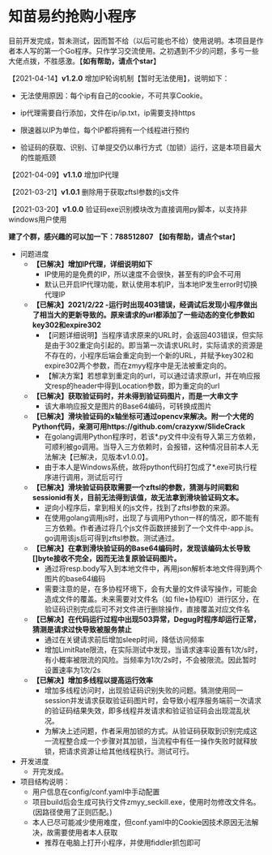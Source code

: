 # 知苗易约抢购小程序

目前开发完成，暂未测试，因而暂不给（以后可能也不给）使用说明。本项目是作者本人写的第一个Go程序。只作学习交流使用。之初遇到不少的问题，多亏一些大佬点拨，不胜感激。【**如有帮助，请点个star**】

【2021-04-14】**v1.2.0** 增加IP轮询机制【暂时无法使用】，说明如下：

* 无法使用原因：每个ip有自己的cookie，不可共享Cookie。

* ip代理需要自行添加，文件在ip/ip.txt，ip需要支持https
* 限速器以IP为单位，每个IP都将拥有一个线程进行预约
* 验证码的获取、识别、订单提交仍以串行方式（加锁）运行，这是本项目最大的性能瓶颈

【2021-04-09】**v1.1.0** 增加IP代理

【2021-03-21】**v1.0.1**  删除用于获取zftsl参数的js文件

【2021-03-20】**v1.0.0**  验证码exe识别模块改为直接调用py脚本，以支持非windows用户使用

**建了个群，感兴趣的可以加一下：788512807 【如有帮助，请点个star**】

* 问题进度
  * **【已解决】增加IP代理，详细说明如下**
    * IP使用的是免费的IP，所以速度不会很快，甚至有的IP会不可用
    * 默认已开启IP代理功能，默认使用本机IP，当本地IP发生error时切换代理IP
  * **【已解决】2021/2/22 -运行时出现403错误，经调试后发现小程序做出了相当大的更新导致的。原来请求的url都添加了一些动态的变化参数如key302和expire302**
    * 【问题详细说明】当程序请求原来的URL时，会返回403错误，但实际是由于302重定向引起的。即当第一次请求URL时，实际请求的资源是不存在的，小程序后端会重定向到一个新的URL，并赋予key302和expire302两个参数，而在zmyy程序中是无法被重定向的。
    * 【解决方案】若想拿到重定向的url，可以通过请求原url，并在响应报文resp的header中得到Location参数，即为重定向的url
  * **【已解决】获取验证码时，并未得到验证码图片，而是一大串文字**
    * 该大串响应报文是图片的Base64编码，可转换成图片
  * **【已解决】滑块验证码的x轴坐标可通过opencv来解决。附一个大佬的Python代码，亲测可用https://github.com/crazyxw/SlideCrack**
    * 在golang调用Python程序时，若该*.py文件中没有导入第三方依赖，可顺利被go调用。当导入三方依赖时，会报错，这种情况目前本人无法解决【已解决，见版本v1.0.0】。
    * 由于本人是Windows系统，故将python代码打包成了*.exe可执行程序进行调用，测试后可行
  * **【已解决】滑块验证码获取需要一个zftsl的参数，猜测与时间戳和sessionid有关，目前无法得到该值，故无法拿到滑块验证码文本。**
    * 逆向小程序后，拿到相关的js文件，找到了zftsl参数的来源。
    * 在使用golang调用js时，出现了与调用Python一样的情况，即不能有三方依赖。作者通过将几个js文件函数拼接到了一个文件中-app.js。go调用该js后可得到zftsl参数。测试通过。
  * **【已解决】在拿到滑块验证码的Base64编码时，发现该编码太长导致[]byte接收不完全，因而无法复原验证码图片。**
    * 通过将resp.body写入到本地文件中，再用json解析本地文件得到两个图片的base64编码
    * 需要注意的是，在多协程环境下，会有大量的文件读写操作，可能会造成文件的覆盖。未来需要对文件名（如 file+协程ID）进行区分，在验证码识别完成后可不对文件进行删除操作，直接覆盖对应文件名
  * **【已解决】在代码运行过程中出现503异常，Degug时程序却运行正常，猜测是请求过快导致被服务禁止**
    * 通过在关键请求前后增加sleep时间，降低访问频率
    * 增加LimitRate限流，在实际测试中发现，当请求速率设置有1次/s时，有小概率被限流的风险。当频率为1次/2s时，不会被限流。因此暂时设置速率为1次/2s
  * **【已解决】增加多线程以提高运行效率**
    * 增加多线程访问时，出现验证码识别失败的问题。猜测使用同一session并发请求获取验证码图片时，会导致小程序服务端前一次请求的验证码结果失效，即多线程并发请求和验证验证码会出现混乱状况。
    * 为解决上述问题，作者采用加锁的方式。从验证码获取到识别完成这一流程整合成一个步骤对其加锁，当流程中有任一操作失败时就释放锁，把请求资源让给其他线程执行。测试可行。
* 开发进度
  * 开完发成。
* 项目结构说明：
  * 用户信息在config/conf.yaml中手动配置
  * 项目build后会生成可执行文件zmyy_seckill.exe，使用时勿修改文件名。(因路径使用了正则匹配。)
  * 本人已尽可能减少使用难度，但conf.yaml中的Cookie因技术原因无法解决，故需要使用者本人获取
    * 推荐在电脑上打开小程序，并使用fiddler抓包即可

